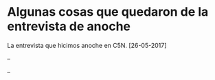 # Algunas cosas que quedaron de la entrevista de anoche

La entrevista que hicimos anoche en C5N.
[26-05-2017]

–

–


